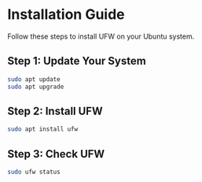# Installation Guide

Follow these steps to install UFW on your Ubuntu system.

## Step 1: Update Your System
```bash
sudo apt update
sudo apt upgrade
```
## Step 2: Install UFW
```bash
sudo apt install ufw
```

## Step 3: Check UFW

```bash
sudo ufw status
```
